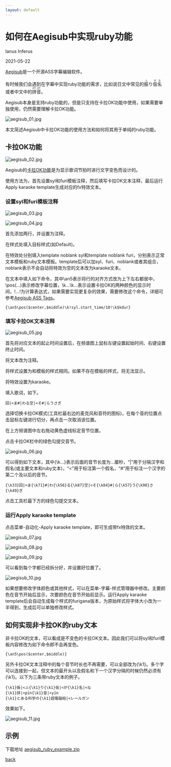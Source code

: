 ```yaml
---
layout: default
---
```


# 如何在Aegisub中实现ruby功能

Ianus Inferus

2021-05-22

[Aegisub](https://github.com/Aegisub/Aegisub)是一个开源ASS字幕编辑软件。

有时候我们会遇到在字幕中实现ruby功能的需求，比如说日文中常见的<ruby><rb>振</rb><rt>ふ</rt></ruby>り<ruby><rb>仮</rb><rt>が</rt></ruby><ruby><rb>名</rb><rt>な</rt></ruby>或者中文中的<ruby><rb>拼</rb><rt>pīn</rt></ruby><ruby><rb>音</rb><rt>yīn</rt></ruby>。

Aegisub本身是支持ruby功能的，但是只支持在卡拉OK功能中使用，如果需要单独使用，仍然需要理解卡拉OK功能。

![aegisub_01.jpg](aegisub_01.jpg)

本文简述Aegisub中卡拉OK功能的使用方法和如何将其用于单纯的ruby功能。

## 卡拉OK功能

![aegisub_02.jpg](aegisub_02.jpg)

Aegisub的[卡拉OK功能](https://aegi.vmoe.info/docs/3.0/Furigana_karaoke/)是为显示歌词节拍时进行文字变色而设计的。

使用方法为，首先设置syl和furi模板注释，然后填写卡拉OK文本注释，最后运行Apply karaoke template生成对应的fx特效文本。

### 设置syl和furi模板注释

![aegisub_03.jpg](aegisub_03.jpg)

![aegisub_04.jpg](aegisub_04.jpg)

首先添加两行，并设置为注释。

在样式处填入目标样式(如Default)。

在特效处分别填入template noblank syl和template noblank furi，分别表示正常文本模板和ruby文本模板。template后可以加syl、furi、noblank或者其组合，noblank表示不会自动将特效为空的文本改为karaoke文本。

在文本中填入如下命令，其中\an5表示将行的对齐方式改为上下左右都居中，\pos(...)表示修改字幕位置，\k...\k...表示设置卡拉OK的两种颜色的显示时间，!...!为计算表达式，如果需要实现更复杂的效果，需要修改这个命令，详细可参考[Aegisub ASS Tags](https://aegi.vmoe.info/docs/3.1/ASS_Tags/)。

    {\an5\pos($center,$middle)\k!syl.start_time/10!\k$kdur}

### 填写卡拉OK文本注释

![aegisub_05.jpg](aegisub_05.jpg)

首先将对应文本的起止时间设置后，在频谱图上鼠标左键设置起始时间、右键设置终止时间。

将文本改为注释。

将样式设置为和模板的样式相同。如果不存在模板的样式，将无法显示。

将特效设置为karaoke。

填入歌词，如下。

    回|<ま#|わる空|<そ#|らうさぎ

选择切换卡拉OK模式(工具栏最右边的麦克风和音符的图标)，在每个音的位置点击鼠标左键进行切分，再点击一次取消该位置。

在上方频谱图中左右拖动黄色虚线标定音节位置。

点击卡拉OK栏中的绿色勾提交音节。

![aegisub_06.jpg](aegisub_06.jpg)

可以得到如下文本，其中{\k...}表示后面的音节长度为...厘秒，“\|”用于分隔汉字和假名(或主要文本和ruby文本)，“\<”用于标注第一个假名，“#”用于标注一个汉字的第二个及以后的音节。

    {\k33}回|<ま{\k71}#|わ{\k56}る{\k87}空|<そ{\k84}#|ら{\k57}う{\k90}さ{\k49}ぎ

点击工具栏最下方的绿色勾提交文本。

### 运行Apply karaoke template

点击菜单-自动化-Apply karaoke template，即可生成带fx特效的文本。

![aegisub_07.jpg](aegisub_07.jpg)

![aegisub_08.jpg](aegisub_08.jpg)

![aegisub_09.jpg](aegisub_09.jpg)

可以看到每个字都已经拆分好，并设置好位置了。

![aegisub_10.jpg](aegisub_10.jpg)

如果想要修改字体颜色或其他样式，可以在菜单-字幕-样式管理器中修改。主要颜色在音节开始后显示，次要颜色在音节开始前显示。运行Apply karaoke template后会自动生成每个样式的furigana版本，为原始样式将字体大小改为一半得到，生成后可以单独修改样式。

## 如何实现非卡拉OK的ruby文本

非卡拉OK的文本，可以看成是不变色的卡拉OK文本。因此我们可以将syl和furi模板内容修改为如下命令即不会再变色。

    {\an5\pos($center,$middle)}

另外卡拉OK文本注释中的每个音节时长也不再需要，可以全部改为{\k1}。多个字可以连接到一起，但文本的最开头以及假名和下一个汉字分隔的时候仍然必须有{\k1}。以下为三条带ruby文本的例子。

    {\k1}振|<ふ{\k1}り{\k1}仮|<が{\k1}名|<な
    {\k1}拼|<pīn{\k1}音|<yīn
    {\k1}とある科学の{\k1}超電磁砲|<レールガン

效果如下。

![aegisub_11.jpg](aegisub_11.jpg)

## 示例

下载地址 [aegisub_ruby_example.zip](aegisub_ruby_example.zip)

[back](../../)
